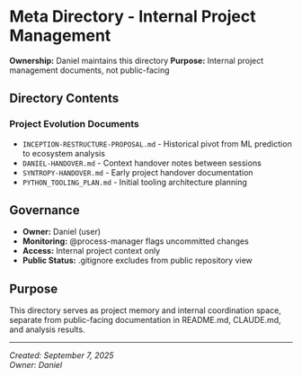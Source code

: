 # Meta Directory - Internal Project Management

**Ownership:** Daniel maintains this directory
**Purpose:** Internal project management documents, not public-facing

## Directory Contents

### Project Evolution Documents
- `INCEPTION-RESTRUCTURE-PROPOSAL.md` - Historical pivot from ML prediction to ecosystem analysis
- `DANIEL-HANDOVER.md` - Context handover notes between sessions
- `SYNTROPY-HANDOVER.md` - Early project handover documentation
- `PYTHON_TOOLING_PLAN.md` - Initial tooling architecture planning

## Governance

- **Owner:** Daniel (user)
- **Monitoring:** @process-manager flags uncommitted changes
- **Access:** Internal project context only
- **Public Status:** .gitignore excludes from public repository view

## Purpose

This directory serves as project memory and internal coordination space, separate from public-facing documentation in README.md, CLAUDE.md, and analysis results.

---
*Created: September 7, 2025*  
*Owner: Daniel*